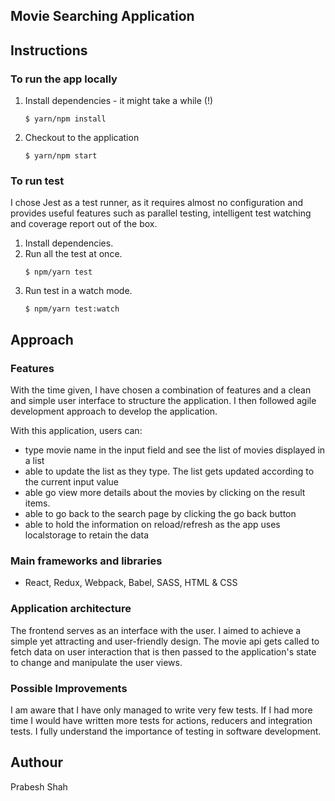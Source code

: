 ## Movie Searching Application

## Instructions

### To run the app locally
1. Install dependencies - it might take a while (!)
    ```
    $ yarn/npm install
    ```    
5. Checkout to the application
    ```
    $ yarn/npm start
    ```  
### To run test
I chose Jest as a test runner, as it requires almost no configuration and provides useful features such as parallel testing, intelligent test watching and coverage report out of the box.

1. Install dependencies.
2. Run all the test at once.
    ```
    $ npm/yarn test
3. Run test in a watch mode.
    ```
    $ npm/yarn test:watch

## Approach

### Features
With the time given, I have chosen a combination of features and a clean and simple user interface to structure the application. I then followed agile development approach to develop the application.

With this application, users can:
- type movie name in the input field and see the list of movies displayed in a list
- able to update the list as they type. The list gets updated according to the current input value
- able go view more details about the movies by clicking on the result items.
- able to go back to the search page by clicking the go back button
- able to hold the information on reload/refresh as the app uses localstorage to retain the data

### Main frameworks and libraries
- React, Redux, Webpack, Babel, SASS, HTML & CSS

### Application architecture
The frontend serves as an interface with the user. I aimed to achieve a simple yet attracting and user-friendly design. The movie api gets called to fetch data on user interaction that is then passed to the application's state to change and manipulate the user views.

### Possible Improvements
I am aware that I have only managed to write very few tests. If I had more time I would have written more tests for actions, reducers and integration tests. I fully understand the importance of testing in software development.

## Authour

Prabesh Shah